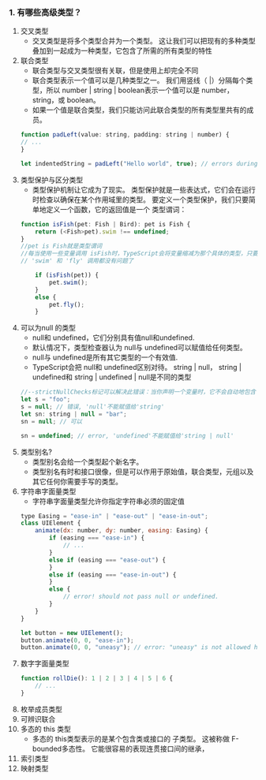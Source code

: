 ### 1. 有哪些高级类型？
1. 交叉类型 
    - 交叉类型是将多个类型合并为一个类型。 这让我们可以把现有的多种类型叠加到一起成为一种类型，它包含了所需的所有类型的特性
2. 联合类型
    - 联合类型与交叉类型很有关联，但是使用上却完全不同
    - 联合类型表示一个值可以是几种类型之一。 我们用竖线（ |）分隔每个类型，所以 number | string | boolean表示一个值可以是 number， string，或 boolean。
    - 如果一个值是联合类型，我们只能访问此联合类型的所有类型里共有的成员。
    ```javascript
    function padLeft(value: string, padding: string | number) {
    // ...
    }

    let indentedString = padLeft("Hello world", true); // errors during compilation
    ```
3. 类型保护与区分类型
    - 类型保护机制让它成为了现实。 类型保护就是一些表达式，它们会在运行时检查以确保在某个作用域里的类型。 要定义一个类型保护，我们只要简单地定义一个函数，它的返回值是一个 类型谓词：
    ```javascript
    function isFish(pet: Fish | Bird): pet is Fish {
        return (<Fish>pet).swim !== undefined;
    }
    //pet is Fish就是类型谓词
    //每当使用一些变量调用 isFish时，TypeScript会将变量缩减为那个具体的类型，只要这个类型与变量的原始类型是兼容的。
    // 'swim' 和 'fly' 调用都没有问题了

        if (isFish(pet)) {
            pet.swim();
        }
        else {
            pet.fly();
        }
    ```
4. 可以为null 的类型
    - null和 undefined，它们分别具有值null和undefined.
    - 默认情况下，类型检查器认为 null与 undefined可以赋值给任何类型。
    - null与 undefined是所有其它类型的一个有效值.
    - TypeScript会把 null和 undefined区别对待。 string | null， string | undefined和 string | undefined | null是不同的类型
    ```javascript
    //--strictNullChecks标记可以解决此错误：当你声明一个变量时，它不会自动地包含 null或 undefined。 你可以使用联合类型明确的包含它们：
    let s = "foo";
    s = null; // 错误, 'null'不能赋值给'string'
    let sn: string | null = "bar";
    sn = null; // 可以

    sn = undefined; // error, 'undefined'不能赋值给'string | null'
    ```
5. 类型别名?
    - 类型别名会给一个类型起个新名字。 
    - 类型别名有时和接口很像，但是可以作用于原始值，联合类型，元组以及其它任何你需要手写的类型。
6. 字符串字面量类型 
    - 字符串字面量类型允许你指定字符串必须的固定值 
    ```javascript
    type Easing = "ease-in" | "ease-out" | "ease-in-out";
    class UIElement {
        animate(dx: number, dy: number, easing: Easing) {
            if (easing === "ease-in") {
                // ...
            }
            else if (easing === "ease-out") {
            }
            else if (easing === "ease-in-out") {
            }
            else {
                // error! should not pass null or undefined.
            }
        }
    }

    let button = new UIElement();
    button.animate(0, 0, "ease-in");
    button.animate(0, 0, "uneasy"); // error: "uneasy" is not allowed here
    ```
7. 数字字面量类型
    ```javascript
    function rollDie(): 1 | 2 | 3 | 4 | 5 | 6 {
        // ...
    }
    ```
8. 枚举成员类型
9. 可辨识联合
10. 多态的 this 类型
    - 多态的 this类型表示的是某个包含类或接口的 子类型。 这被称做 F-bounded多态性。 它能很容易的表现连贯接口间的继承，
11. 索引类型
12. 映射类型

